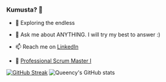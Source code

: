 ### Kumusta? 👋

<!--
**queency-koh/queency-koh** is a ✨ _special_ ✨ repository because its `README.md` (this file) appears on your GitHub profile.
-->

- 🔭  Exploring the endless

- 💬  Ask me about ANYTHING. I will try my best to answer :)

- 📫  Reach me on [LinkedIn](https://www.linkedin.com/in/queencykoh)

- 🏅 [Professional Scrum Master I](https://www.credly.com/badges/bcc54367-ce93-420f-9427-03f7eaf1ef7e)

[![GitHub Streak](http://github-readme-streak-stats.herokuapp.com?user=queency-koh&theme=dark)](https://git.io/streak-stats)
![Queency's GitHub stats](https://github-readme-stats.vercel.app/api?username=queency-koh&theme=dark&show_icons=true)


